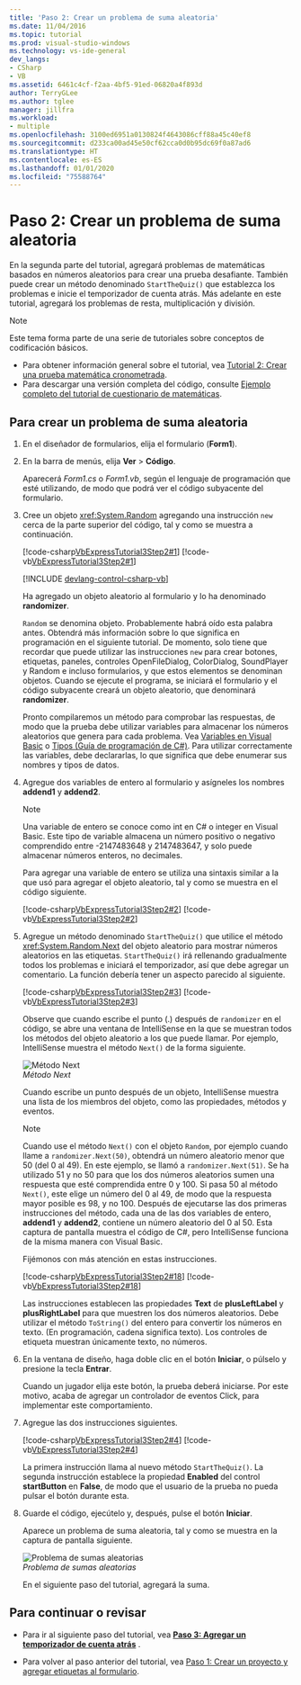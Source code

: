 ```yaml
---
title: 'Paso 2: Crear un problema de suma aleatoria'
ms.date: 11/04/2016
ms.topic: tutorial
ms.prod: visual-studio-windows
ms.technology: vs-ide-general
dev_langs:
- CSharp
- VB
ms.assetid: 6461c4cf-f2aa-4bf5-91ed-06820a4f893d
author: TerryGLee
ms.author: tglee
manager: jillfra
ms.workload:
- multiple
ms.openlocfilehash: 3100ed6951a0130824f4643086cff88a45c40ef8
ms.sourcegitcommit: d233ca00ad45e50cf62cca0d0b95dc69f0a87ad6
ms.translationtype: HT
ms.contentlocale: es-ES
ms.lasthandoff: 01/01/2020
ms.locfileid: "75588764"
---
```

# <a name="step-2-create-a-random-addition-problem"></a>Paso 2: Crear un problema de suma aleatoria

En la segunda parte del tutorial, agregará problemas de matemáticas basados en números aleatorios para crear una prueba desafiante. También puede crear un método denominado `StartTheQuiz()` que establezca los problemas e inicie el temporizador de cuenta atrás. Más adelante en este tutorial, agregará los problemas de resta, multiplicación y división.

> [!NOTE]
> Este tema forma parte de una serie de tutoriales sobre conceptos de codificación básicos.
> - Para obtener información general sobre el tutorial, vea [Tutorial 2: Crear una prueba matemática cronometrada](../ide/tutorial-2-create-a-timed-math-quiz.md).
> - Para descargar una versión completa del código, consulte [Ejemplo completo del tutorial de cuestionario de matemáticas](https://code.msdn.microsoft.com/Complete-Math-Quiz-8581813c).

## <a name="to-create-a-random-addition-problem"></a>Para crear un problema de suma aleatoria

1. En el diseñador de formularios, elija el formulario (**Form1**).

2. En la barra de menús, elija **Ver** > **Código**.

     Aparecerá *Form1.cs* o *Form1.vb*, según el lenguaje de programación que esté utilizando, de modo que podrá ver el código subyacente del formulario.

3. Cree un objeto <xref:System.Random> agregando una instrucción `new` cerca de la parte superior del código, tal y como se muestra a continuación.

     [!code-csharp[VbExpressTutorial3Step2#1](../ide/codesnippet/CSharp/step-2-create-a-random-addition-problem_1.cs)]
     [!code-vb[VbExpressTutorial3Step2#1](../ide/codesnippet/VisualBasic/step-2-create-a-random-addition-problem_1.vb)]

     [!INCLUDE [devlang-control-csharp-vb](./includes/devlang-control-csharp-vb.md)]

     Ha agregado un objeto aleatorio al formulario y lo ha denominado **randomizer**.

     `Random` se denomina objeto. Probablemente habrá oído esta palabra antes. Obtendrá más información sobre lo que significa en programación en el siguiente tutorial. De momento, solo tiene que recordar que puede utilizar las instrucciones `new` para crear botones, etiquetas, paneles, controles OpenFileDialog, ColorDialog, SoundPlayer y Random e incluso formularios, y que estos elementos se denominan objetos. Cuando se ejecute el programa, se iniciará el formulario y el código subyacente creará un objeto aleatorio, que denominará **randomizer**.

     Pronto compilaremos un método para comprobar las respuestas, de modo que la prueba debe utilizar variables para almacenar los números aleatorios que genera para cada problema. Vea [Variables en Visual Basic](/dotnet/visual-basic/programming-guide/language-features/variables/index) o [Tipos (Guía de programación de C#)](/dotnet/csharp/programming-guide/types/index). Para utilizar correctamente las variables, debe declararlas, lo que significa que debe enumerar sus nombres y tipos de datos.

4. Agregue dos variables de entero al formulario y asígneles los nombres **addend1** y **addend2**.

    > [!NOTE]
    > Una variable de entero se conoce como int en C# o integer en Visual Basic. Este tipo de variable almacena un número positivo o negativo comprendido entre -2147483648 y 2147483647, y solo puede almacenar números enteros, no decimales.

     Para agregar una variable de entero se utiliza una sintaxis similar a la que usó para agregar el objeto aleatorio, tal y como se muestra en el código siguiente.

     [!code-csharp[VbExpressTutorial3Step2#2](../ide/codesnippet/CSharp/step-2-create-a-random-addition-problem_2.cs)]
     [!code-vb[VbExpressTutorial3Step2#2](../ide/codesnippet/VisualBasic/step-2-create-a-random-addition-problem_2.vb)]

5. Agregue un método denominado `StartTheQuiz()` que utilice el método <xref:System.Random.Next> del objeto aleatorio para mostrar números aleatorios en las etiquetas. `StartTheQuiz()` irá rellenando gradualmente todos los problemas e iniciará el temporizador, así que debe agregar un comentario. La función debería tener un aspecto parecido al siguiente.

     [!code-csharp[VbExpressTutorial3Step2#3](../ide/codesnippet/CSharp/step-2-create-a-random-addition-problem_3.cs)]
     [!code-vb[VbExpressTutorial3Step2#3](../ide/codesnippet/VisualBasic/step-2-create-a-random-addition-problem_3.vb)]

     Observe que cuando escribe el punto (.) después de `randomizer` en el código, se abre una ventana de IntelliSense en la que se muestran todos los métodos del objeto aleatorio a los que puede llamar. Por ejemplo, IntelliSense muestra el método `Next()` de la forma siguiente.

     ![Método Next](../ide/media/express_randomwhite.png)<br/>
*Método Next*

     Cuando escribe un punto después de un objeto, IntelliSense muestra una lista de los miembros del objeto, como las propiedades, métodos y eventos.

    > [!NOTE]
    > Cuando use el método `Next()` con el objeto `Random`, por ejemplo cuando llame a `randomizer.Next(50)`, obtendrá un número aleatorio menor que 50 (del 0 al 49). En este ejemplo, se llamó a `randomizer.Next(51)`. Se ha utilizado 51 y no 50 para que los dos números aleatorios sumen una respuesta que esté comprendida entre 0 y 100. Si pasa 50 al método `Next()`, este elige un número del 0 al 49, de modo que la respuesta mayor posible es 98, y no 100. Después de ejecutarse las dos primeras instrucciones del método, cada una de las dos variables de entero, **addend1** y **addend2**, contiene un número aleatorio del 0 al 50. Esta captura de pantalla muestra el código de C#, pero IntelliSense funciona de la misma manera con Visual Basic.

     Fijémonos con más atención en estas instrucciones.

     [!code-csharp[VbExpressTutorial3Step2#18](../ide/codesnippet/CSharp/step-2-create-a-random-addition-problem_4.cs)]
     [!code-vb[VbExpressTutorial3Step2#18](../ide/codesnippet/VisualBasic/step-2-create-a-random-addition-problem_4.vb)]

     Las instrucciones establecen las propiedades **Text** de **plusLeftLabel** y **plusRightLabel** para que muestren los dos números aleatorios. Debe utilizar el método `ToString()` del entero para convertir los números en texto. (En programación, cadena significa texto). Los controles de etiqueta muestran únicamente texto, no números.

6. En la ventana de diseño, haga doble clic en el botón **Iniciar**, o púlselo y presione la tecla **Entrar**.

     Cuando un jugador elija este botón, la prueba deberá iniciarse. Por este motivo, acaba de agregar un controlador de eventos Click, para implementar este comportamiento.

7. Agregue las dos instrucciones siguientes.

     [!code-csharp[VbExpressTutorial3Step2#4](../ide/codesnippet/CSharp/step-2-create-a-random-addition-problem_5.cs)]
     [!code-vb[VbExpressTutorial3Step2#4](../ide/codesnippet/VisualBasic/step-2-create-a-random-addition-problem_5.vb)]

     La primera instrucción llama al nuevo método `StartTheQuiz()`. La segunda instrucción establece la propiedad **Enabled** del control **startButton** en **False**, de modo que el usuario de la prueba no pueda pulsar el botón durante esta.

8. Guarde el código, ejecútelo y, después, pulse el botón **Iniciar**.

     Aparece un problema de suma aleatoria, tal y como se muestra en la captura de pantalla siguiente.

     ![Problema de sumas aleatorias](../ide/media/express_additionproblem.png)<br/>
*Problema de sumas aleatorias*

     En el siguiente paso del tutorial, agregará la suma.

## <a name="to-continue-or-review"></a>Para continuar o revisar

- Para ir al siguiente paso del tutorial, vea **[Paso 3: Agregar un temporizador de cuenta atrás](../ide/step-3-add-a-countdown-timer.md)** .

- Para volver al paso anterior del tutorial, vea [Paso 1: Crear un proyecto y agregar etiquetas al formulario](../ide/step-1-create-a-project-and-add-labels-to-your-form.md).
